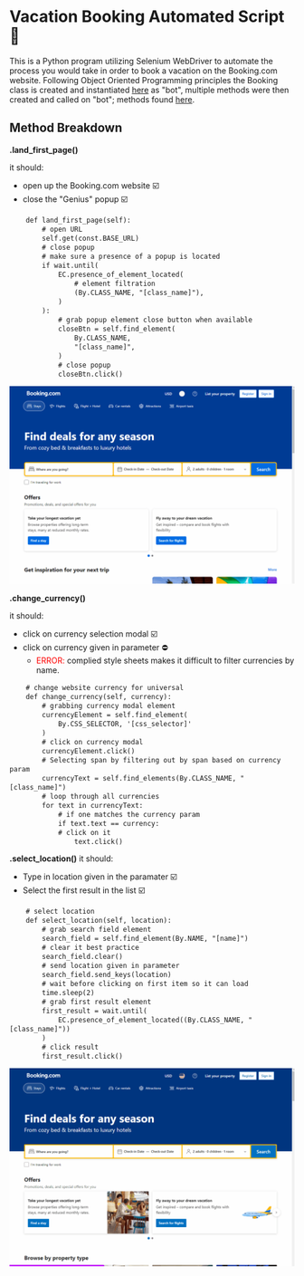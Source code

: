 # Vacation Booking Automated Script 🤖

This is a Python program utilizing Selenium WebDriver to automate the process you would take in order to book a vacation on the Booking.com website. Following Object Oriented Programming principles the Booking class is created and instantiated [here](run.py) as "bot", multiple methods were then created and called on "bot"; methods found [here](booking/booking.py).

## Method Breakdown

**.land_first_page()**

it should:

- open up the Booking.com website ☑️
- close the "Genius" popup ☑️

```
    def land_first_page(self):
        # open URL
        self.get(const.BASE_URL)
        # close popup
        # make sure a presence of a popup is located
        if wait.until(
            EC.presence_of_element_located(
                # element filtration
                (By.CLASS_NAME, "[class_name]"),
            )
        ):
            # grab popup element close button when available
            closeBtn = self.find_element(
                By.CLASS_NAME,
                "[class_name]",
            )
            # close popup
            closeBtn.click()
```

![land first page gif](booking/public/land_first_page.gif)

**.change_currency()**

it should:

- click on currency selection modal ☑️
- click on currency given in parameter ⛔
  - <span style="color:red">ERROR:</span> complied style sheets makes it difficult to filter currencies by name.

```
    # change website currency for universal
    def change_currency(self, currency):
        # grabbing currency modal element
        currencyElement = self.find_element(
            By.CSS_SELECTOR, '[css_selector]'
        )
        # click on currency modal
        currencyElement.click()
        # Selecting span by filtering out by span based on currency param
        currencyText = self.find_elements(By.CLASS_NAME, "[class_name]")
        # loop through all currencies
        for text in currencyText:
            # if one matches the currency param
            if text.text == currency:
            # click on it
                text.click()

```

**.select_location()**
it should:

- Type in location given in the paramater ☑️
- Select the first result in the list ☑️

```
    # select location
    def select_location(self, location):
        # grab search field element
        search_field = self.find_element(By.NAME, "[name]")
        # clear it best practice
        search_field.clear()
        # send location given in parameter
        search_field.send_keys(location)
        # wait before clicking on first item so it can load
        time.sleep(2)
        # grab first result element
        first_result = wait.until(
            EC.presence_of_element_located((By.CLASS_NAME, "[class_name]"))
        )
        # click result
        first_result.click()
```

![select location gif](booking/public/select_location.gif)
